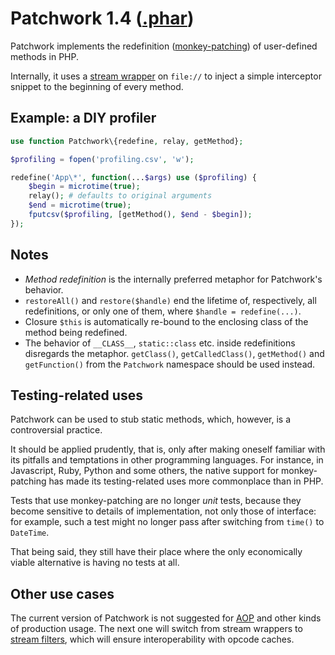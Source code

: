# Patchwork 1.4 ([.phar](https://github.com/antecedent/patchwork/releases/download/1.4.0/patchwork.phar))

Patchwork implements the redefinition ([monkey-patching](https://en.wikipedia.org/wiki/Monkey_patch)) of user-defined methods in PHP.

Internally, it uses a [stream wrapper](http://php.net/manual/en/class.streamwrapper.php) on `file://` to inject a simple interceptor snippet to the beginning of every method.

## Example: a DIY profiler

```php
use function Patchwork\{redefine, relay, getMethod};

$profiling = fopen('profiling.csv', 'w');

redefine('App\*', function(...$args) use ($profiling) {
    $begin = microtime(true);
    relay(); # defaults to original arguments
    $end = microtime(true);
    fputcsv($profiling, [getMethod(), $end - $begin]);
});
```

## Notes

* *Method redefinition* is the internally preferred metaphor for Patchwork's behavior.
* `restoreAll()` and `restore($handle)` end the lifetime of, respectively, all redefinitions, or only one of them, where `$handle = redefine(...)`.
* Closure `$this` is automatically re-bound to the enclosing class of the method being redefined.
* The behavior of `__CLASS__`, `static::class` etc. inside redefinitions disregards the metaphor. `getClass()`, `getCalledClass()`, `getMethod()` and `getFunction()` from the `Patchwork` namespace should be used instead.

## Testing-related uses

Patchwork can be used to stub static methods, which, however, is a controversial practice.

It should be applied prudently, that is, only after making oneself familiar with its pitfalls and temptations in other programming languages. For instance, in Javascript, Ruby, Python and some others, the native support for monkey-patching has made its testing-related uses more commonplace than in PHP.

Tests that use monkey-patching are no longer *unit* tests, because they become sensitive to details of implementation, not only those of interface: for example, such a test might no longer pass after switching from `time()` to `DateTime`.

That being said, they still have their place where the only economically viable alternative is having no tests at all.

## Other use cases

The current version of Patchwork is not suggested for [AOP](https://en.wikipedia.org/wiki/Aspect-oriented_programming) and other kinds of production usage. The next one will switch from stream wrappers to [stream filters](http://php.net/manual/en/stream.filters.php), which will ensure interoperability with opcode caches.
